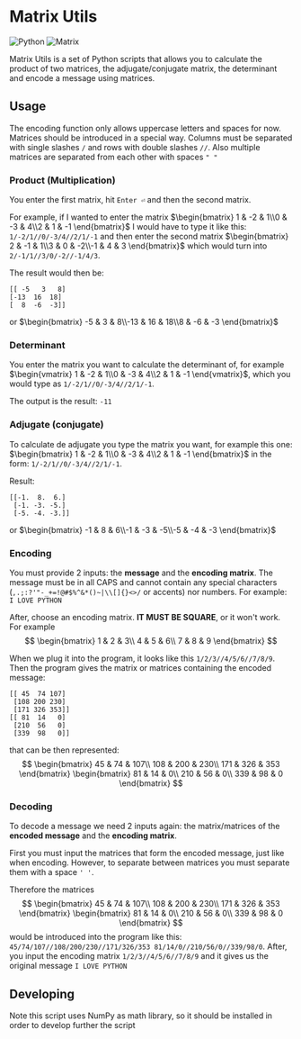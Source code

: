 # Matrix Utils
![Python](https://img.shields.io/badge/-Python-yellow?style=flat-square&labelColor=blue&logo=python&logoColor=white)
![Matrix](https://img.shields.io/badge/-Matrix-black?style=flat-square&logo=matrix)

Matrix Utils is a set of Python scripts that allows you to calculate the product of two matrices, the adjugate/conjugate matrix, the determinant and encode a message using matrices.

## Usage
The encoding function only allows uppercase letters and spaces for now.
Matrices should be introduced in a special way. Columns must be separated with single slashes `/` and rows with double slashes `//`. Also multiple matrices are separated from each other with spaces  `" "`

### Product (Multiplication)
You enter the first matrix, hit `Enter ⏎` and then the second matrix.

For example, if I wanted to enter the matrix $\begin{bmatrix} 1 & -2 & 1\\0 & -3 & 4\\2 & 1 & -1 \end{bmatrix}$ I would have to type it like this: `1/-2/1//0/-3/4//2/1/-1` 
and then enter the second matrix $\begin{bmatrix} 2 & -1 & 1\\3 & 0 & -2\\-1 & 4 & 3 \end{bmatrix}$ which would turn into `2/-1/1//3/0/-2//-1/4/3`.

The result would then be: 
```
[[ -5   3   8]
[-13  16  18]
[  8  -6  -3]]
```
or $\begin{bmatrix} -5 & 3 & 8\\-13 & 16 & 18\\8 & -6 & -3 \end{bmatrix}$

### Determinant
You enter the matrix you want to calculate the determinant of, for example $\begin{vmatrix} 1 & -2 & 1\\0 & -3 & 4\\2 & 1 & -1 \end{vmatrix}$,
which you would type as `1/-2/1//0/-3/4//2/1/-1`.

The output is the result: `-11`

### Adjugate (conjugate)
To calculate de adjugate you type the matrix you want, for example this one: $\begin{bmatrix} 1 & -2 & 1\\0 & -3 & 4\\2 & 1 & -1 \end{bmatrix}$
in the form: `1/-2/1//0/-3/4//2/1/-1`.

Result:
```
[[-1.  8.  6.]
 [-1. -3. -5.]
 [-5. -4. -3.]]
```
or $\begin{bmatrix} -1 & 8 & 6\\-1 & -3 & -5\\-5 & -4 & -3 \end{bmatrix}$

### Encoding
You must provide 2 inputs: the **message** and the **encoding matrix**. The message must be in all CAPS and cannot contain any special characters (`,.;:?'"-_+=!@#$%^&*()~|\\[]{}<>/` or accents) nor numbers. For example: `I LOVE PYTHON`

After, choose an encoding matrix. **IT MUST BE SQUARE**, or it won't work. For example
$$
\begin{bmatrix}
1 & 2 & 3\\
4 & 5 & 6\\
7 & 8 & 9
\end{bmatrix}
$$

When we plug it into the program, it looks like this `1/2/3//4/5/6//7/8/9`. Then the program gives the matrix or matrices containing the encoded message:
```
[[ 45  74 107]
 [108 200 230]
 [171 326 353]]
[[ 81  14   0]
 [210  56   0]
 [339  98   0]]
```
that can be then represented:
$$
\begin{bmatrix}
45 & 74 & 107\\
108 & 200 & 230\\
171 & 326 & 353
\end{bmatrix}
\begin{bmatrix}
81 & 14 & 0\\
210 & 56 & 0\\
339 & 98 & 0
\end{bmatrix}
$$

### Decoding
To decode a message we need 2 inputs again: the matrix/matrices of the **encoded message** and the **encoding matrix**.

First you must input the matrices that form the encoded message, just like when encoding. However, to separate between matrices you must separate them with a space `' '`.

Therefore the matrices 
$$
\begin{bmatrix}
45 & 74 & 107\\
108 & 200 & 230\\
171 & 326 & 353
\end{bmatrix}
\begin{bmatrix}
81 & 14 & 0\\
210 & 56 & 0\\
339 & 98 & 0
\end{bmatrix}
$$
would be introduced into the program like this: `45/74/107//108/200/230//171/326/353 81/14/0//210/56/0//339/98/0`. After, you input the encoding matrix `1/2/3//4/5/6//7/8/9` and it gives us the original message `I LOVE PYTHON`

## Developing
Note this script uses NumPy as math library, so it should be installed in order to develop further the script